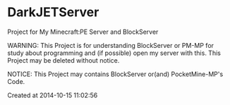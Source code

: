 DarkJETServer
=============

Project for My Minecraft:PE Server and BlockServer

WARNING: This Project is for understanding BlockServer or PM-MP for study about programming and (if possible) open my server with this. This Project may be deleted without notice.

NOTICE: This Project may contains BlockServer or(and) PocketMine-MP's Code.

Created at 2014-10-15 11:02:56
